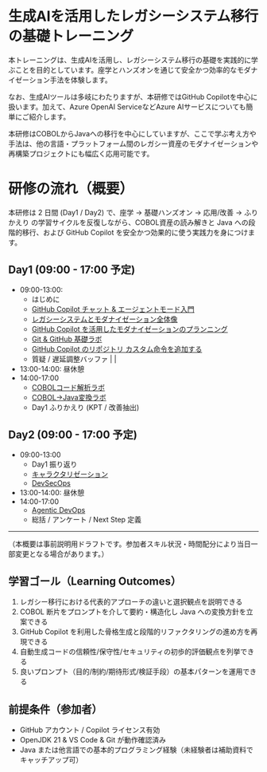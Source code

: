 # 生成AIを活用したレガシーシステム移行の基礎トレーニング

本トレーニングは、生成AIを活用し、レガシーシステム移行の基礎を実践的に学ぶことを目的としています。座学とハンズオンを通じて安全かつ効率的なモダナイゼーション手法を体験します。

なお、生成AIツールは多岐にわたりますが、本研修ではGitHub Copilotを中心に扱います。加えて、Azure OpenAI ServiceなどAzure AIサービスについても簡単にご紹介します。

本研修はCOBOLからJavaへの移行を中心にしていますが、ここで学ぶ考え方や手法は、他の言語・プラットフォーム間のレガシー資産のモダナイゼーションや再構築プロジェクトにも幅広く応用可能です。

# 研修の流れ（概要）
本研修は 2 日間 (Day1 / Day2) で、座学 → 基礎ハンズオン → 応用/改善 → ふりかえり の学習サイクルを反復しながら、COBOL資産の読み解きと Java への段階的移行、および GitHub Copilot を安全かつ効果的に使う実践力を身につけます。

## Day1 (09:00 - 17:00 予定)

- 09:00-13:00:
  - はじめに
  - [GitHub Copilot チャット & エージェントモード入門](1-github-copilot-intro.md)
  - [レガシーシステムとモダナイゼーション全体像](2-legacy-modernization-overview.md)
  - [GitHub Copilot を活用したモダナイゼーションのプランニング](3-planning-for-modernization.md)
  - [Git & GitHub 基礎ラボ](4-git-github-basics.md)
  - [GitHub Copilot のリポジトリ カスタム命令を追加する](5-copilot-instructions.md)
  - 質疑 / 遅延調整バッファ |  |
- 13:00-14:00: 昼休憩
- 14:00-17:00
  - [COBOLコード解析ラボ](6-understanding-existing-cobol-code.md)
  - [COBOL→Java変換ラボ](7-cobol-to-java-lab.md)
  - Day1 ふりかえり (KPT / 改善抽出)

## Day2 (09:00 - 17:00 予定)

- 09:00-13:00
  - Day1 振り返り
  - [キャラクタリゼーション](8-characterization-testing.md)
  - [DevSecOps](9-devsecops.md)
- 13:00-14:00: 昼休憩
- 14:00-17:00
  - [Agentic DevOps](10-agentic-devops.md)
  - 総括 / アンケート / Next Step 定義

---
（本概要は事前説明用ドラフトです。参加者スキル状況・時間配分により当日一部変更となる場合があります。）

## 学習ゴール（Learning Outcomes）
1. レガシー移行における代表的アプローチの違いと選択観点を説明できる
2. COBOL 断片をプロンプトを介して要約・構造化し Java への変換方針を立案できる
3. GitHub Copilot を利用した骨格生成と段階的リファクタリングの進め方を再現できる
4. 自動生成コードの信頼性/保守性/セキュリティの初歩的評価観点を列挙できる
5. 良いプロンプト（目的/制約/期待形式/検証手段）の基本パターンを運用できる

## 前提条件（参加者）
- GitHub アカウント / Copilot ライセンス有効
- OpenJDK 21 & VS Code & Git が動作確認済み
- Java または他言語での基本的プログラミング経験（未経験者は補助資料でキャッチアップ可）
